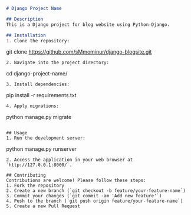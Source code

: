 ```markdown
# Django Project Name

## Description
This is a Django project for blog website using Python-Django.

## Installation
1. Clone the repository:
   ```
   git clone <https://github.com/sMmominur/django-blogsite.git>
   ```
2. Navigate into the project directory:
   ```
   cd django-project-name/
   ```
3. Install dependencies:
   ```
   pip install -r requirements.txt
   ```
4. Apply migrations:
   ```
   python manage.py migrate
   ```

## Usage
1. Run the development server:
   ```
   python manage.py runserver
   ```
2. Access the application in your web browser at `http://127.0.0.1:8000/`.

## Contributing
Contributions are welcome! Please follow these steps:
1. Fork the repository
2. Create a new branch (`git checkout -b feature/your-feature-name`)
3. Commit your changes (`git commit -am 'Add new feature'`)
4. Push to the branch (`git push origin feature/your-feature-name`)
5. Create a new Pull Request
